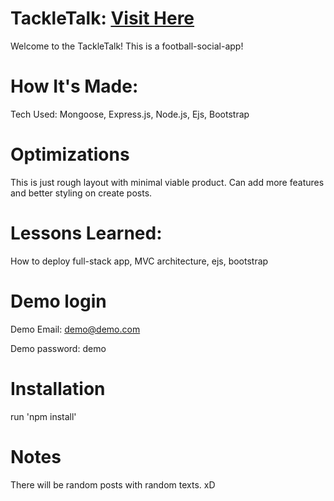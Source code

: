 # TackleTalk: [Visit Here](https://wanderer-store.vercel.app/)

Welcome to the TackleTalk! This is a football-social-app!

# How It's Made:

Tech Used: Mongoose, Express.js, Node.js, Ejs, Bootstrap

# Optimizations

This is just rough layout with minimal viable product. Can add more features and better styling on create posts.

# Lessons Learned:

How to deploy full-stack app, MVC architecture, ejs, bootstrap

# Demo login

Demo Email: demo@demo.com

Demo password: demo

# Installation

run 'npm install'

# Notes

There will be random posts with random texts. xD
